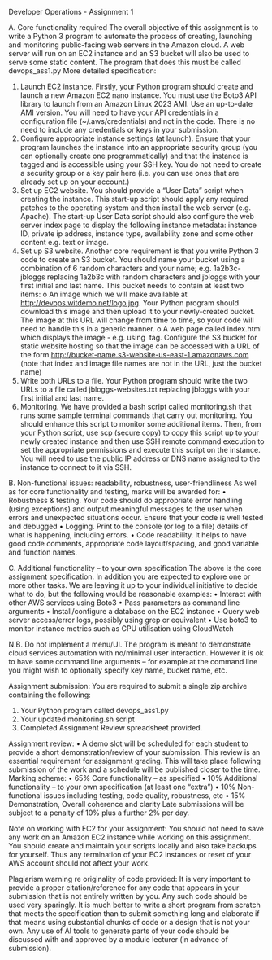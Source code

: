 Developer Operations - Assignment 1 

A. Core functionality required 
The overall objective of this assignment is to write a Python 3 program to automate the process of 
creating, launching and monitoring public-facing web servers in the Amazon cloud. A web server will 
run on an EC2 instance and an S3 bucket will also be used to serve some static content. The program 
that does this must be called devops_ass1.py 
More detailed specification: 

1. Launch EC2 instance. Firstly, your Python program should create and launch a new Amazon 
EC2 nano instance. You must use the Boto3 API library to launch from an Amazon Linux 2023 
AMI. Use an up-to-date AMI version. You will need to have your API credentials in a 
configuration file (~/.aws/credentials) and not in the code. There is no need to include 
any credentials or keys in your submission. 
2. Configure appropriate instance settings (at launch). Ensure that your program launches the 
instance into an appropriate security group (you can optionally create one programmatically) 
and that the instance is tagged and is accessible using your SSH key. You do not need to create 
a security group or a key pair here (i.e. you can use ones that are already set up on your 
account.) 
3. Set up EC2 website. You should provide a “User Data” script when creating the instance. This 
start-up script should apply any required patches to the operating system and then install the 
web server (e.g. Apache). The start-up User Data script should also configure the web server 
index page to display the following instance metadata: instance ID, private ip address, 
instance type, availability zone and some other content e.g. text or image. 
4. Set up S3 website. Another core requirement is that you write Python 3 code to create an S3 
bucket. You should name your bucket using a combination of 6 random characters and your 
name; e.g. 1a2b3c-jbloggs replacing 1a2b3c with random characters and jbloggs with your first 
initial and last name. This bucket needs to contain at least two items: 
o An image which we will make available at http://devops.witdemo.net/logo.jpg. Your 
Python program should download this image and then upload it to your newly-created 
bucket. The image at this URL will change from time to time, so your code will need to 
handle this in a generic manner. 
o A web page called index.html which displays the image - e.g. using <img> tag. 
Configure the S3 bucket for static website hosting so that the image can be accessed with a URL 
of the form http://bucket-name.s3-website-us-east-1.amazonaws.com (note that index and image 
file names are not in the URL, just the bucket name) 
5. Write both URLs to a file.  Your Python program should write the two URLs to a file called 
jbloggs-websites.txt replacing jbloggs with your first initial and last name. 
6. Monitoring.  We have provided a bash script called monitoring.sh that runs some sample terminal 
commands that carry out monitoring. You should enhance this script to monitor some additional 
items. Then, from your Python script, use scp (secure copy) to copy this script up to your newly
created instance and then use SSH remote command execution to set the appropriate permissions 
and execute this script on the instance. You will need to use the public IP address or DNS name 
assigned to the instance to connect to it via SSH.

B. Non-functional issues: readability, robustness, user-friendliness 
As well as for core functionality and testing, marks will be awarded for: 
• Robustness & testing. Your code should do appropriate error handling (using exceptions) 
and output meaningful messages to the user when errors and unexpected situations occur. 
Ensure that your code is well tested and debugged 
• Logging. Print to the console (or log to a file) details of what is happening, including errors. 
• Code readability. It helps to have good code comments, appropriate code layout/spacing, 
and good variable and function names.

C. Additional functionality – to your own specification 
The above is the core assignment specification. In addition you are expected to explore one or more 
other tasks. We are leaving it up to your individual initiative to decide what to do, but the following 
would be reasonable examples: 
• Interact with other AWS services using Boto3 
• Pass parameters as command line arguments 
• Install/configure a database on the EC2 instance 
• Query web server access/error logs, possibly using grep or equivalent 
• Use boto3 to monitor instance metrics such as CPU utilisation using CloudWatch 

N.B. Do not implement a menu/UI.  The program is meant to demonstrate cloud services automation 
with no/minimal user interaction. However it is ok to have some command line arguments – for 
example at the command line you might wish to optionally specify key name, bucket name, etc. 

Assignment submission: 
You are required to submit a single zip archive containing the following: 
1. Your Python program called devops_ass1.py  
2. Your updated monitoring.sh script 
3. Completed Assignment Review spreadsheet provided.

Assignment review: 
• A demo slot will be scheduled for each student to provide a short demonstration/review of your 
submission. This review is an essential requirement for assignment grading. This will take place 
following submission of the work and a schedule will be published closer to the time.  
Marking scheme: 
• 65% Core functionality – as specified 
• 10% Additional functionality – to your own specification (at least one “extra”) 
• 10% Non-functional issues including testing, code quality, robustness, etc 
• 15% Demonstration, Overall coherence and clarity 
Late submissions will be subject to a penalty of 10% plus a further 2% per day. 

Note on working with EC2 for your assignment: 
You should not need to save any work on an Amazon EC2 instance while working on this assignment. 
You should create and maintain your scripts locally and also take backups for yourself.  Thus any 
termination of your EC2 instances or reset of your AWS account should not affect your work. 

Plagiarism warning re originality of code provided: 
It is very important to provide a proper citation/reference for any code that appears in your submission 
that is not entirely written by you. Any such code should be used very sparingly. It is much better to 
write a short program from scratch that meets the specification than to submit something long and 
elaborate if that means using substantial chunks of code or a design that is not your own. Any use of 
AI tools to generate parts of your code should be discussed with and approved by a module lecturer (in 
advance of submission). 
